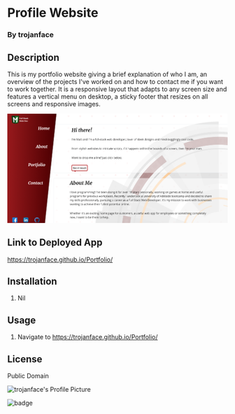 
# Profile Website
### By trojanface

## Description
This is my portfolio website giving a brief explanation of who I am, an overview of the projects I've worked on and how to contact me if you want to work together. It is a responsive layout that adapts to any screen size and features a vertical menu on desktop, a sticky footer that resizes on all screens and responsive images.

![A screenshot of Profile Website](screenshot1.png)

## Link to Deployed App
https://trojanface.github.io/Portfolio/

## Installation
1. Nil

## Usage
1. Navigate to https://trojanface.github.io/Portfolio/

## License
Public Domain

![trojanface's Profile Picture](https://avatars.githubusercontent.com/u/57181233?)


![badge](https://img.shields.io/badge/isAwesome-YES-green)
